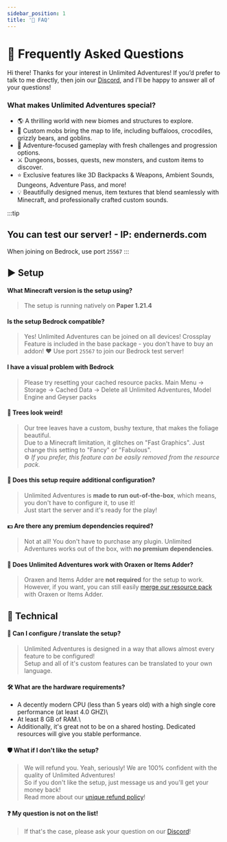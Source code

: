 ```yaml
---
sidebar_position: 1
title: '🤔 FAQ'
---
```



# :thinking: Frequently Asked Questions

Hi there! Thanks for your interest in Unlimited Adventures!
If you’d prefer to talk to me directly, then join our [Discord](https://discord.gg/wdBFC7Hc6X), and I'll be happy to answer all of your questions!

### What makes Unlimited Adventures special?

- :earth_americas: A thrilling world with new biomes and structures to explore.
- :wolf: Custom mobs bring the map to life, including buffaloos, crocodiles, grizzly bears, and goblins.
- :dart: Adventure-focused gameplay with fresh challenges and progression options.
- :crossed_swords: Dungeons, bosses, quests, new monsters, and custom items to discover.
- :star: Exclusive features like 3D Backpacks & Weapons, Ambient Sounds, Dungeons, Adventure Pass, and more!
- :bulb: Beautifully designed menus, item textures that blend seamlessly with Minecraft, and professionally crafted custom sounds.













:::tip
## You can test our server! - IP: endernerds.com
When joining on Bedrock, use port `25567`
:::

## :arrow_forward: Setup

#### What Minecraft version is the setup using?
> The setup is running natively on **Paper 1.21.4**

#### Is the setup Bedrock compatible?
> Yes! Unlimited Adventures can be joined on all devices! Crossplay Feature is included in the base package - you don't have to buy an addon! ❤️
> Use port `25567` to join our Bedrock test server!

#### I have a visual problem with Bedrock
> Please try resetting your cached resource packs.
> Main Menu -> Storage -> Cached Data -> Delete all Unlimited Adventures, Model Engine and Geyser packs


#### 🌲 Trees look weird!
> Our tree leaves have a custom, bushy texture, that makes the foliage beautiful.\
> Due to a Minecraft limitation, it glitches on "Fast Graphics". Just change this setting to "Fancy" or "Fabulous".\
⚙️ *If you prefer, this feature can be easily removed from the resource pack.*

#### 🔧 Does this setup require additional configuration?
> Unlimited Adventures is **made to run out-of-the-box**, which means, you don't have to configure it, to use it!\
> Just start the server and it's ready for the play!

#### 💵 Are there any premium dependencies required?
> Not at all! You don't have to purchase any plugin. Unlimited Adventures works out of the box, with **no premium dependencies**.

#### 🎨 Does Unlimited Adventures work with Oraxen or Items Adder?
> Oraxen and Items Adder are **not required** for the setup to work.\
> However, if you want, you can still easily [merge our resource pack](/oraxen) with Oraxen or Items Adder.

## :wrench: Technical

#### 🔧 Can I configure / translate the setup?
> Unlimited Adventures is designed in a way that allows almost every feature to be configured!\
> Setup and all of it's custom features can be translated to your own language.

#### 🛠️ What are the hardware requirements?
- A decently modern CPU (less than 5 years old) with a high single core performance (at least 4.0 GHZ)\
- At least 8 GB of RAM.\
- Additionally, it's great not to be on a shared hosting. Dedicated resources will give you stable performance.

#### 🛡️ What if I don't like the setup?
> We will refund you. Yeah, seriously! We are 100% confident with the quality of Unlimited Adventures!\
> So if you don't like the setup, just message us and you'll get your money back!\
> Read more about our [unique refund policy](/money-back-guarantee)!

#### ❓ My question is not on the list!
> If that's the case, please ask your question on our [Discord](https://discord.gg/wdBFC7Hc6X)!